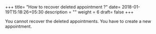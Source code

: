 +++
title= "How to recover deleted appointment ?"
date= 2018-01-19T15:18:26+05:30
description = ""
weight = 6
draft= false
+++

You cannot recover the deleted appointments. You have to create a new appointment.




